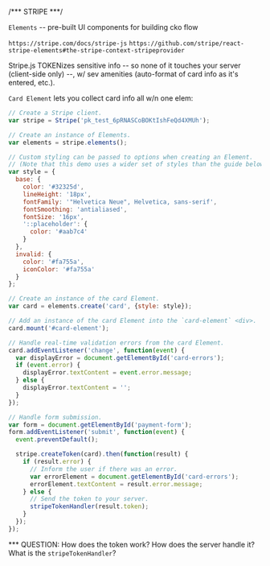 /*** STRIPE ***/

`Elements` -- pre-built UI components for building cko flow

`https://stripe.com/docs/stripe-js`
`https://github.com/stripe/react-stripe-elements#the-stripe-context-stripeprovider`

Stripe.js TOKENizes sensitive info -- so none of it touches your server (client-side only) --, w/ sev amenities (auto-format of card info as it's entered, etc.).

`Card Element` lets you collect card info all w/n one elem:

```js
// Create a Stripe client.
var stripe = Stripe('pk_test_6pRNASCoBOKtIshFeQd4XMUh');

// Create an instance of Elements.
var elements = stripe.elements();

// Custom styling can be passed to options when creating an Element.
// (Note that this demo uses a wider set of styles than the guide below.)
var style = {
  base: {
    color: '#32325d',
    lineHeight: '18px',
    fontFamily: '"Helvetica Neue", Helvetica, sans-serif',
    fontSmoothing: 'antialiased',
    fontSize: '16px',
    '::placeholder': {
      color: '#aab7c4'
    }
  },
  invalid: {
    color: '#fa755a',
    iconColor: '#fa755a'
  }
};

// Create an instance of the card Element.
var card = elements.create('card', {style: style});

// Add an instance of the card Element into the `card-element` <div>.
card.mount('#card-element');

// Handle real-time validation errors from the card Element.
card.addEventListener('change', function(event) {
  var displayError = document.getElementById('card-errors');
  if (event.error) {
    displayError.textContent = event.error.message;
  } else {
    displayError.textContent = '';
  }
});

// Handle form submission.
var form = document.getElementById('payment-form');
form.addEventListener('submit', function(event) {
  event.preventDefault();

  stripe.createToken(card).then(function(result) {
    if (result.error) {
      // Inform the user if there was an error.
      var errorElement = document.getElementById('card-errors');
      errorElement.textContent = result.error.message;
    } else {
      // Send the token to your server.
      stripeTokenHandler(result.token);
    }
  });
});
```

*** QUESTION:  How does the token work?  How does the server handle it?  What is the `stripeTokenHandler`?



